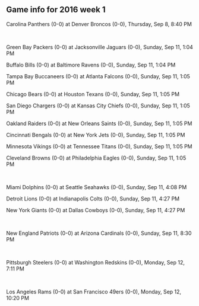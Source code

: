 ## Game info for 2016 week 1
Carolina Panthers (0-0) at Denver Broncos (0-0), Thursday, Sep 8, 8:40 PM


<br/>

Green Bay Packers (0-0) at Jacksonville Jaguars (0-0), Sunday, Sep 11, 1:04 PM

Buffalo Bills (0-0) at Baltimore Ravens (0-0), Sunday, Sep 11, 1:04 PM

Tampa Bay Buccaneers (0-0) at Atlanta Falcons (0-0), Sunday, Sep 11, 1:05 PM

Chicago Bears (0-0) at Houston Texans (0-0), Sunday, Sep 11, 1:05 PM

San Diego Chargers (0-0) at Kansas City Chiefs (0-0), Sunday, Sep 11, 1:05 PM

Oakland Raiders (0-0) at New Orleans Saints (0-0), Sunday, Sep 11, 1:05 PM

Cincinnati Bengals (0-0) at New York Jets (0-0), Sunday, Sep 11, 1:05 PM

Minnesota Vikings (0-0) at Tennessee Titans (0-0), Sunday, Sep 11, 1:05 PM

Cleveland Browns (0-0) at Philadelphia Eagles (0-0), Sunday, Sep 11, 1:05 PM


<br/>

Miami Dolphins (0-0) at Seattle Seahawks (0-0), Sunday, Sep 11, 4:08 PM

Detroit Lions (0-0) at Indianapolis Colts (0-0), Sunday, Sep 11, 4:27 PM

New York Giants (0-0) at Dallas Cowboys (0-0), Sunday, Sep 11, 4:27 PM


<br/>

New England Patriots (0-0) at Arizona Cardinals (0-0), Sunday, Sep 11, 8:30 PM


<br/>

Pittsburgh Steelers (0-0) at Washington Redskins (0-0), Monday, Sep 12, 7:11 PM


<br/>

Los Angeles Rams (0-0) at San Francisco 49ers (0-0), Monday, Sep 12, 10:20 PM

